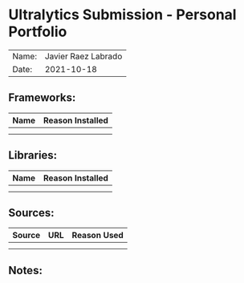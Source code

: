 # Ultralytics Submission - Personal Portfolio

|       |                     |
| ----- | ------------------- |
| Name: | Javier Raez Labrado |
| Date: | 2021-10-18          |

## Frameworks:

| Name | Reason Installed |
| ---- | ---------------- |
|      |                  |
|      |                  |

## Libraries:

| Name | Reason Installed |
| ---- | ---------------- |
|      |                  |
|      |                  |

## Sources:

| Source | URL | Reason Used |
| ------ | --- | ----------- |
|        |     |             |
|        |     |             |

## Notes:
